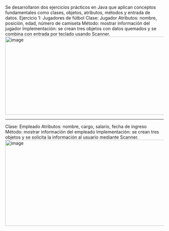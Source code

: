 Se desarrollaron dos ejercicios prácticos en Java que aplican conceptos fundamentales como clases, objetos, atributos, métodos y entrada de datos.
Ejercicio 1: Jugadores de fútbol
Clase: Jugador
Atributos: nombre, posición, edad, número de camiseta
Método: mostrar información del jugador
Implementación: se crean tres objetos con datos quemados y se combina con entrada por teclado usando Scanner.
<img width="567" height="249" alt="image" src="https://github.com/user-attachments/assets/835d74f2-5d46-4cfc-b51a-4e442314d51d" />


---------------------------------------------------------------
Clase: Empleado
Atributos: nombre, cargo, salario, fecha de ingreso
Método: mostrar información del empleado
Implementación: se crean tres objetos y se solicita la información al usuario mediante Scanner.
<img width="567" height="274" alt="image" src="https://github.com/user-attachments/assets/c088dfb7-418e-4fe5-95ad-42ba902f10d6" />
